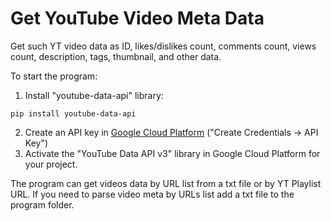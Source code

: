 # Get YouTube Video Meta Data
Get such YT video data as ID, likes/dislikes count, comments count, views count, description, tags, 
thumbnail, and other data.

To start the program:

1. Install "youtube-data-api" library: 

`pip install youtube-data-api`

2. Create an API key in [Google Cloud Platform](https://console.cloud.google.com/) ("Create Credentials -> API Key")
3. Activate the "YouTube Data API v3" library in Google Cloud Platform for your project.

The program can get videos data by URL list from a txt file or by YT Playlist URL.
If you need to parse video meta by URLs list add a txt file to the program folder.